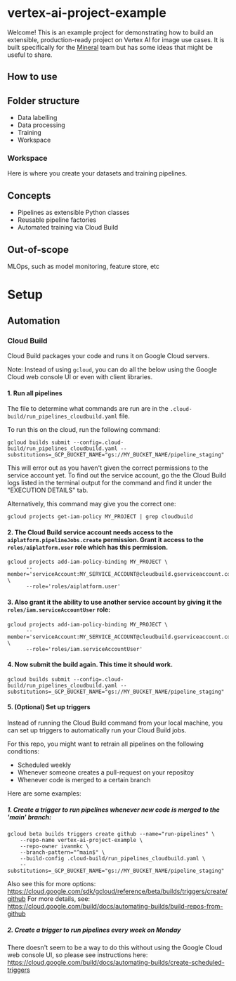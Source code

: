 # vertex-ai-project-example
Welcome! This is an example project for demonstrating how to build an extensible, production-ready project on Vertex AI for image use cases.
It is built specifically for the [Mineral](https://x.company/projects/mineral/) team but has some ideas that might be useful to share.

## How to use
## Folder structure
- Data labelling
- Data processing
- Training
- Workspace

### Workspace
Here is where you create your datasets and training pipelines.

## Concepts
- Pipelines as extensible Python classes
- Reusable pipeline factories
- Automated training via Cloud Build

## Out-of-scope
MLOps, such as model monitoring, feature store, etc

# Setup

## Automation

### Cloud Build
Cloud Build packages your code and runs it on Google Cloud servers. 

Note: Instead of using `gcloud`, you can do all the below using the Google Cloud web console UI or even with client libraries.

#### 1. Run all pipelines
The file to determine what commands are run are in the `.cloud-build/run_pipelines_cloudbuild.yaml` file.

To run this on the cloud, run the following command:
```
gcloud builds submit --config=.cloud-build/run_pipelines_cloudbuild.yaml --substitutions=_GCP_BUCKET_NAME="gs://MY_BUCKET_NAME/pipeline_staging"
```

This will error out as you haven't given the correct permissions to the service account yet.
To find out the service account, go the the Cloud Build logs listed in the terminal output for the command and find it under the "EXECUTION DETAILS" tab.

Alternatively, this command may give you the correct one:

```
gcloud projects get-iam-policy MY_PROJECT | grep cloudbuild
```

#### 2. The Cloud Build service account needs access to the `aiplatform.pipelineJobs.create` permission. Grant it access to the `roles/aiplatform.user` role which has this permission.

```
gcloud projects add-iam-policy-binding MY_PROJECT \
      --member='serviceAccount:MY_SERVICE_ACCOUNT@cloudbuild.gserviceaccount.com' \
      --role='roles/aiplatform.user'
```

#### 3. Also grant it the ability to use another service account by giving it the `roles/iam.serviceAccountUser` role:

```
gcloud projects add-iam-policy-binding MY_PROJECT \
      --member='serviceAccount:MY_SERVICE_ACCOUNT@cloudbuild.gserviceaccount.com' \
      --role='roles/iam.serviceAccountUser'
```

#### 4. Now submit the build again. This time it should work.

```
gcloud builds submit --config=.cloud-build/run_pipelines_cloudbuild.yaml --substitutions=_GCP_BUCKET_NAME="gs://MY_BUCKET_NAME/pipeline_staging"
```

#### 5. (Optional) Set up triggers
Instead of running the Cloud Build command from your local machine, you can set up triggers to automatically run your Cloud Build jobs.

For this repo, you might want to retrain all pipelines on the following conditions:
- Scheduled weekly
- Whenever someone creates a pull-request on your repositoy
- Whenever code is merged to a certain branch

Here are some examples:

##### 1. Create a trigger to run pipelines whenever new code is merged to the 'main' branch:

```
gcloud beta builds triggers create github --name="run-pipelines" \
    --repo-name vertex-ai-project-example \
    --repo-owner ivanmkc \
    --branch-pattern="^main$" \
    --build-config .cloud-build/run_pipelines_cloudbuild.yaml \
    --substitutions=_GCP_BUCKET_NAME="gs://MY_BUCKET_NAME/pipeline_staging"
```

Also see this for more options: https://cloud.google.com/sdk/gcloud/reference/beta/builds/triggers/create/github
For more details, see: https://cloud.google.com/build/docs/automating-builds/build-repos-from-github

##### 2. Create a trigger to run pipelines every week on Monday

There doesn't seem to be a way to do this without using the Google Cloud web console UI, so please see instructions here: https://cloud.google.com/build/docs/automating-builds/create-scheduled-triggers
